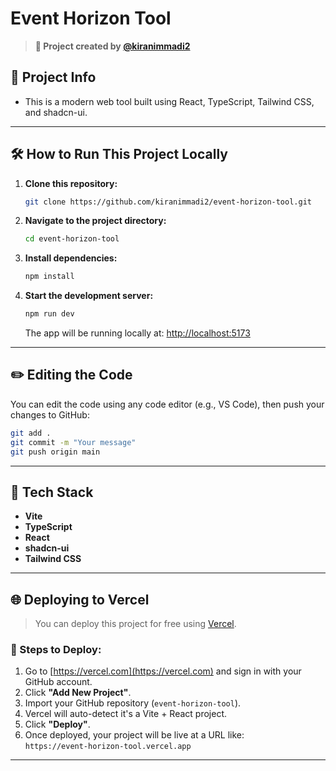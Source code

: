 # Event Horizon Tool

> **🚀 Project created by [@kiranimmadi2](https://github.com/kiranimmadi2)**

## 📌 Project Info

- This is a modern web tool built using React, TypeScript, Tailwind CSS, and shadcn-ui.

---

## 🛠️ How to Run This Project Locally

1. **Clone this repository:**
   ```bash
   git clone https://github.com/kiranimmadi2/event-horizon-tool.git
   ```

2. **Navigate to the project directory:**
   ```bash
   cd event-horizon-tool
   ```

3. **Install dependencies:**
   ```bash
   npm install
   ```

4. **Start the development server:**
   ```bash
   npm run dev
   ```

   The app will be running locally at: [http://localhost:5173](http://localhost:5173)

---

## ✏️ Editing the Code

You can edit the code using any code editor (e.g., VS Code), then push your changes to GitHub:

```bash
git add .
git commit -m "Your message"
git push origin main
```

---

## 🧰 Tech Stack

- **Vite**
- **TypeScript**
- **React**
- **shadcn-ui**
- **Tailwind CSS**

---

## 🌐 Deploying to Vercel

> You can deploy this project for free using [Vercel](https://vercel.com).

### 🔗 Steps to Deploy:

1. Go to [https://vercel.com](https://vercel.com) and sign in with your GitHub account.
2. Click **"Add New Project"**.
3. Import your GitHub repository (`event-horizon-tool`).
4. Vercel will auto-detect it's a Vite + React project.
5. Click **"Deploy"**.
6. Once deployed, your project will be live at a URL like:  
   `https://event-horizon-tool.vercel.app`

---
